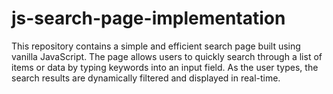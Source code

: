 # js-search-page-implementation
This repository contains a simple and efficient search page built using vanilla JavaScript. The page allows users to quickly search through a list of items or data by typing keywords into an input field. As the user types, the search results are dynamically filtered and displayed in real-time.
